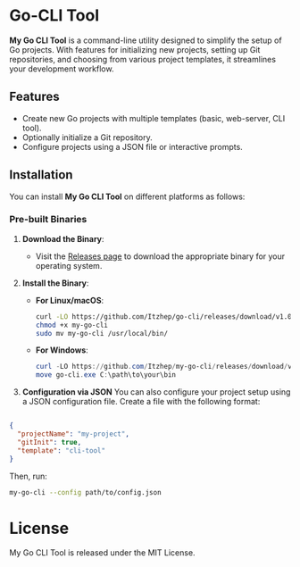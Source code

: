# Go-CLI Tool

**My Go CLI Tool** is a command-line utility designed to simplify the setup of Go projects. With features for initializing new projects, setting up Git repositories, and choosing from various project templates, it streamlines your development workflow.

## Features

- Create new Go projects with multiple templates (basic, web-server, CLI tool).
- Optionally initialize a Git repository.
- Configure projects using a JSON file or interactive prompts.

## Installation

You can install **My Go CLI Tool** on different platforms as follows:

### Pre-built Binaries

1. **Download the Binary**:
   - Visit the [Releases page](https://github.com/Itzhep/go-cli/releases) to download the appropriate binary for your operating system.

2. **Install the Binary**:

   - **For Linux/macOS**:
     ```bash
     curl -LO https://github.com/Itzhep/go-cli/releases/download/v1.0.0/go-cli
     chmod +x my-go-cli
     sudo mv my-go-cli /usr/local/bin/
     ```

   - **For Windows**:
     ```powershell
     curl -LO https://github.com/Itzhep/my-go-cli/releases/download/v1.0.0/go-cli.exe
     move go-cli.exe C:\path\to\your\bin
     ```
3. **Configuration via JSON**
You can also configure your project setup using a JSON configuration file. Create a file with the following format:

```json

{
  "projectName": "my-project",
  "gitInit": true,
  "template": "cli-tool"
}
```
Then, run:
```bash
my-go-cli --config path/to/config.json
```
# License
My Go CLI Tool is released under the MIT License.